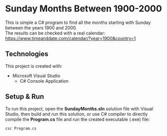 # Sunday Months Between 1900-2000
This is simple a C# program to find all the months starting with Sunday between the years 1900 and 2000.\
The results can be checked with a real calendar: https://www.timeanddate.com/calendar/?year=1900&country=1

## Technologies
This project is created with:
* Microsoft Visual Studio
  * C# Console Application

## Setup & Run
To run this project, open the **SundayMonths.sln** solution file with Visual Studio, then build and run this solution, or use C# compiler to directly compile the **Program.cs** file and run the created executable (.exe) file:
```
csc Program.cs
```
